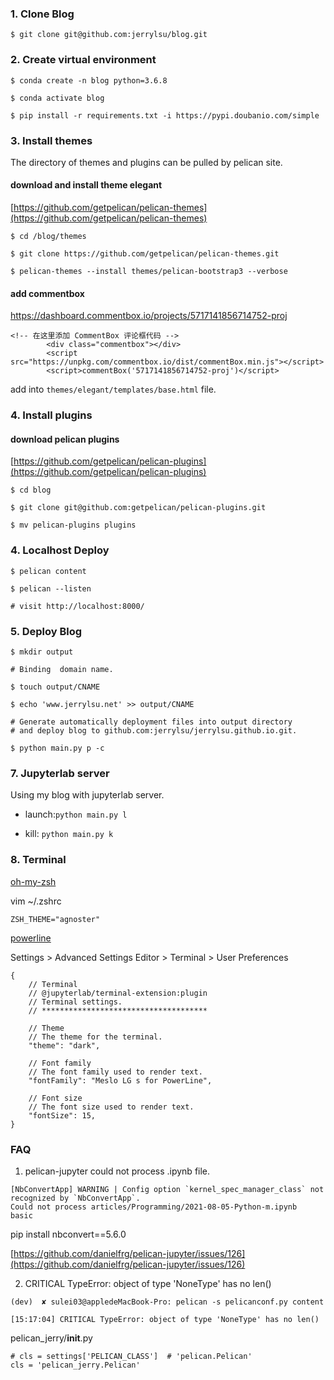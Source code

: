 ### 1. Clone Blog 

`$ git clone git@github.com:jerrylsu/blog.git`

### 2. Create virtual environment

```
$ conda create -n blog python=3.6.8

$ conda activate blog

$ pip install -r requirements.txt -i https://pypi.doubanio.com/simple
```

### 3. Install themes

The directory of themes and plugins can be pulled by pelican site.

#### download and install theme elegant

[https://github.com/getpelican/pelican-themes](https://github.com/getpelican/pelican-themes)
```
$ cd /blog/themes

$ git clone https://github.com/getpelican/pelican-themes.git

$ pelican-themes --install themes/pelican-bootstrap3 --verbose
```

#### add commentbox

https://dashboard.commentbox.io/projects/5717141856714752-proj
```
<!-- 在这里添加 CommentBox 评论框代码 -->
        <div class="commentbox"></div>
        <script src="https://unpkg.com/commentbox.io/dist/commentBox.min.js"></script> 
        <script>commentBox('5717141856714752-proj')</script>
```
add into `themes/elegant/templates/base.html` file.

### 4. Install  plugins

#### download pelican plugins

[https://github.com/getpelican/pelican-plugins](https://github.com/getpelican/pelican-plugins)
```
$ cd blog

$ git clone git@github.com:getpelican/pelican-plugins.git

$ mv pelican-plugins plugins
```

### 4. Localhost Deploy

```
$ pelican content

$ pelican --listen

# visit http://localhost:8000/
```

### 5. Deploy Blog

```
$ mkdir output

# Binding  domain name.

$ touch output/CNAME

$ echo 'www.jerrylsu.net' >> output/CNAME

# Generate automatically deployment files into output directory
# and deploy blog to github.com:jerrylsu/jerrylsu.github.io.git.

$ python main.py p -c
```

### 7. Jupyterlab server

Using my blog with jupyterlab server.

- launch:`python main.py l`

- kill: `python main.py k`

### 8. Terminal

[oh-my-zsh](https://ohmyz.sh/)

vim ~/.zshrc

```
ZSH_THEME="agnoster"
```

[powerline](https://powerline.readthedocs.io/en/latest/index.html)

Settings > Advanced Settings Editor > Terminal > User Preferences

```
{
    // Terminal
    // @jupyterlab/terminal-extension:plugin
    // Terminal settings.
    // *************************************

    // Theme
    // The theme for the terminal.
    "theme": "dark",

    // Font family
    // The font family used to render text.
    "fontFamily": "Meslo LG s for PowerLine",

    // Font size
    // The font size used to render text.
    "fontSize": 15,
}
```

### FAQ

1. pelican-jupyter could not process .ipynb file.

```
[NbConvertApp] WARNING | Config option `kernel_spec_manager_class` not recognized by `NbConvertApp`.                                                                                            Could not process articles/Programming/2021-08-05-Python-m.ipynb                                                                                                                                   
basic
```

pip install nbconvert==5.6.0

[https://github.com/danielfrg/pelican-jupyter/issues/126](https://github.com/danielfrg/pelican-jupyter/issues/126)


2. CRITICAL TypeError: object of type 'NoneType' has no len()

```
(dev)  ✘ sulei03@appledeMacBook-Pro: pelican -s pelicanconf.py content

[15:17:04] CRITICAL TypeError: object of type 'NoneType' has no len()
```

pelican_jerry/__init__.py
```
# cls = settings['PELICAN_CLASS']  # 'pelican.Pelican'
cls = 'pelican_jerry.Pelican'
```
